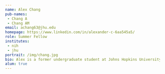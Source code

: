 ```yaml
---
name: Alex Chang
pub-names:
 - Chang A
 - Chang AM
email: achang63@jhu.edu
homepage: https://www.linkedin.com/in/alexander-c-6aa545a5/
role: Summer Fellow
institutes:
 - nih
 - jhu
portrait: /img/chang.jpg
bio: Alex is a former undergraduate student at Johns Hopkins University and summer fellow in the Genome Informatics Section who explored applications of machine learning to genome assembly. He is currently a graduate student at USC.
alum: true
---
```

